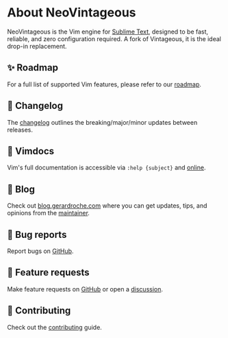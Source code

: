# About NeoVintageous

NeoVintageous is the Vim engine for [Sublime Text](https://www.sublimetext.com/), designed to be fast, reliable, and zero configuration required. A fork of Vintageous, it is the ideal drop-in replacement.

## :sparkles: Roadmap

For a full list of supported Vim features, please refer to our [roadmap](/roadmap).

## :rocket: Changelog

The [changelog](https://github.com/NeoVintageous/NeoVintageous/blob/master/CHANGELOG.md) outlines the breaking/major/minor updates between releases.

## :page_facing_up: Vimdocs

Vim's full documentation is accessible via `:help {subject}` and [online](https://vimhelp.org).

## :notebook: Blog

Check out [blog.gerardroche.com](https://blog.gerardroche.com) where you can get updates, tips, and opinions from the [maintainer](https://x.com/gerardroche_).

## :bug: Bug reports

Report bugs on [GitHub](https://github.com/NeoVintageous/NeoVintageous/issues).

## :seedling: Feature requests

Make feature requests on [GitHub](https://github.com/NeoVintageous/NeoVintageous/issues) or open a [discussion](https://github.com/NeoVintageous/NeoVintageous/discussions).

## :yellow_heart: Contributing

Check out the [contributing](/contributing) guide.
